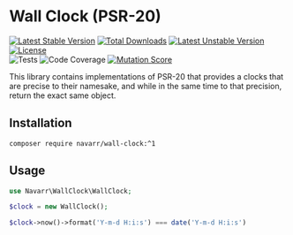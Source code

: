 # Wall Clock (PSR-20)
[![Latest Stable Version](http://poser.pugx.org/navarr/wall-clock/v)](https://packagist.org/packages/navarr/wall-clock)
[![Total Downloads](http://poser.pugx.org/navarr/wall-clock/downloads)](https://packagist.org/packages/navarr/wall-clock)
[![Latest Unstable Version](http://poser.pugx.org/navarr/wall-clock/v/unstable)](https://packagist.org/packages/navarr/wall-clock)
[![License](http://poser.pugx.org/navarr/wall-clock/license)](https://packagist.org/packages/navarr/wall-clock)  
![Tests](https://github.com/navarr/wall-clock/actions/workflows/commit.yml/badge.svg)
![Code Coverage](https://codecov.io/gh/navarr/wall-clock/branch/main/graph/badge.svg?token=BHTKOZZDR3)
[![Mutation Score](https://img.shields.io/endpoint?style=flat&url=https%3A%2F%2Fbadge-api.stryker-mutator.io%2Fgithub.com%2Fnavarr%2Fwall-clock%2Fmain)](https://dashboard.stryker-mutator.io/reports/github.com/navarr/wall-clock/main)

This library contains implementations of PSR-20 that provides a clocks that are precise to their namesake, and while in the same time to that precision, return the exact same object.

## Installation

    composer require navarr/wall-clock:^1

## Usage

```php
use Navarr\WallClock\WallClock;

$clock = new WallClock();

$clock->now()->format('Y-m-d H:i:s') === date('Y-m-d H:i:s')
```
